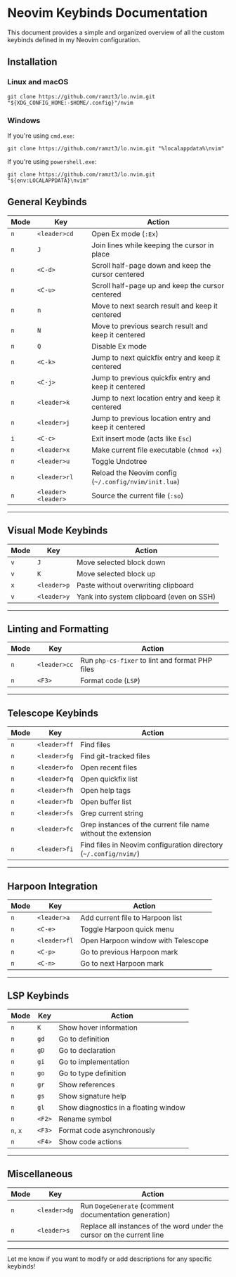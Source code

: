 # Neovim Keybinds Documentation

This document provides a simple and organized overview of all the custom keybinds defined in my Neovim configuration.

## Installation

### Linux and macOS

```
git clone https://github.com/ramzt3/lo.nvim.git "${XDG_CONFIG_HOME:-$HOME/.config}"/nvim
```

### Windows
If you're using `cmd.exe`:
```
git clone https://github.com/ramzt3/lo.nvim.git "%localappdata%\nvim"
```
If you're using `powershell.exe`:
```
git clone https://github.com/ramzt3/lo.nvim.git "${env:LOCALAPPDATA}\nvim"
```

## General Keybinds

| Mode | Key             | Action                                                                                      |
|------|-----------------|---------------------------------------------------------------------------------------------|
| `n`  | `<leader>cd`    | Open Ex mode (`:Ex`)                                                                        |
| `n`  | `J`             | Join lines while keeping the cursor in place                                                |
| `n`  | `<C-d>`         | Scroll half-page down and keep the cursor centered                                          |
| `n`  | `<C-u>`         | Scroll half-page up and keep the cursor centered                                            |
| `n`  | `n`             | Move to next search result and keep it centered                                             |
| `n`  | `N`             | Move to previous search result and keep it centered                                         |
| `n`  | `Q`             | Disable Ex mode                                                                             |
| `n`  | `<C-k>`         | Jump to next quickfix entry and keep it centered                                            |
| `n`  | `<C-j>`         | Jump to previous quickfix entry and keep it centered                                        |
| `n`  | `<leader>k`     | Jump to next location entry and keep it centered                                            |
| `n`  | `<leader>j`     | Jump to previous location entry and keep it centered                                        |
| `i`  | `<C-c>`         | Exit insert mode (acts like `Esc`)                                                          |
| `n`  | `<leader>x`     | Make current file executable (`chmod +x`)                                                   |
| `n`  | `<leader>u`     | Toggle Undotree                                                                             |
| `n`  | `<leader>rl`    | Reload the Neovim config (`~/.config/nvim/init.lua`)                                        |
| `n`  | `<leader><leader>` | Source the current file (`:so`)                                                          |

---

## Visual Mode Keybinds

| Mode | Key             | Action                                                                                      |
|------|-----------------|---------------------------------------------------------------------------------------------|
| `v`  | `J`             | Move selected block down                                                                    |
| `v`  | `K`             | Move selected block up                                                                      |
| `x`  | `<leader>p`     | Paste without overwriting clipboard                                                         |
| `v`  | `<leader>y`     | Yank into system clipboard (even on SSH)                                                    |

---

## Linting and Formatting

| Mode | Key             | Action                                                                                      |
|------|-----------------|---------------------------------------------------------------------------------------------|
| `n`  | `<leader>cc`    | Run `php-cs-fixer` to lint and format PHP files                                             |
| `n`  | `<F3>`          | Format code (`LSP`)                                                                         |

---

## Telescope Keybinds

| Mode | Key             | Action                                                                                      |
|------|-----------------|---------------------------------------------------------------------------------------------|
| `n`  | `<leader>ff`    | Find files                                                                                  |
| `n`  | `<leader>fg`    | Find git-tracked files                                                                      |
| `n`  | `<leader>fo`    | Open recent files                                                                           |
| `n`  | `<leader>fq`    | Open quickfix list                                                                          |
| `n`  | `<leader>fh`    | Open help tags                                                                              |
| `n`  | `<leader>fb`    | Open buffer list                                                                            |
| `n`  | `<leader>fs`    | Grep current string                                                                         |
| `n`  | `<leader>fc`    | Grep instances of the current file name without the extension                               |
| `n`  | `<leader>fi`    | Find files in Neovim configuration directory (`~/.config/nvim/`)                            |

---

## Harpoon Integration

| Mode | Key             | Action                                                                                      |
|------|-----------------|---------------------------------------------------------------------------------------------|
| `n`  | `<leader>a`     | Add current file to Harpoon list                                                            |
| `n`  | `<C-e>`         | Toggle Harpoon quick menu                                                                   |
| `n`  | `<leader>fl`    | Open Harpoon window with Telescope                                                          |
| `n`  | `<C-p>`         | Go to previous Harpoon mark                                                                 |
| `n`  | `<C-n>`         | Go to next Harpoon mark                                                                     |

---

## LSP Keybinds

| Mode      | Key        | Action                                                                                      |
|-----------|------------|---------------------------------------------------------------------------------------------|
| `n`       | `K`        | Show hover information                                                                      |
| `n`       | `gd`       | Go to definition                                                                            |
| `n`       | `gD`       | Go to declaration                                                                           |
| `n`       | `gi`       | Go to implementation                                                                        |
| `n`       | `go`       | Go to type definition                                                                       |
| `n`       | `gr`       | Show references                                                                             |
| `n`       | `gs`       | Show signature help                                                                         |
| `n`       | `gl`       | Show diagnostics in a floating window                                                       |
| `n`       | `<F2>`     | Rename symbol                                                                               |
| `n`, `x`  | `<F3>`     | Format code asynchronously                                                                 |
| `n`       | `<F4>`     | Show code actions                                                                           |

---

## Miscellaneous

| Mode | Key             | Action                                                                                      |
|------|-----------------|---------------------------------------------------------------------------------------------|
| `n`  | `<leader>dg`    | Run `DogeGenerate` (comment documentation generation)                                       |
| `n`  | `<leader>s`     | Replace all instances of the word under the cursor on the current line                      |

---

Let me know if you want to modify or add descriptions for any specific keybinds!

